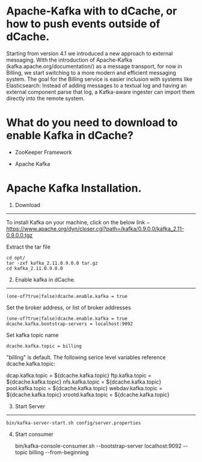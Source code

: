 
Apache-Kafka  with to dCache, or how to push events outside of dCache.
=======================




Starting from version 4.1 we introduced a new approach to external messaging. With the introduction of Apache-Kafka  (kafka.apache.org/documentation/) as a message transport, for now in Billing, we start switching to a more modern and efficient messaging system. The goal for the Billing service is easier inclusion with systems like Elasticsearch: Instead of adding messages to a textual log and having an external component parse that log, a Kafka-aware ingester can import them directly into the remote system.



What do you need to download to enable Kafka in dCache?
=======================


* ZooKeeper Framework

* Apache Kafka

Apache Kafka Installation.
=======================

1. Download
------------


To install Kafka on your machine, click on the below link −
https://www.apache.org/dyn/closer.cgi?path=/kafka/0.9.0.0/kafka_2.11-0.9.0.0.tgz


Extract the tar file

    cd opt/
    tar -zxf kafka_2.11.0.9.0.0 tar.gz
    cd kafka_2.11.0.9.0.0


2. Enable kafka in dCache.
------------


    (one-of?true|false)dcache.enable.kafka = true


Set the broker address, or list of broker addresses

    (one-of?true|false)dcache.enable.kafka = true
    dcache.kafka.bootstrap-servers = localhost:9092

Set kafka topic name

    dcache.kafka.topic = billing

"billing" is default. The following serice level variables
reference dcache.kafka.topic:

   dcap.kafka.topic = ${dcache.kafka.topic}
   ftp.kafka.topic = ${dcache.kafka.topic}
   nfs.kafka.topic = ${dcache.kafka.topic}
   pool.kafka.topic = ${dcache.kafka.topic}
   webdav.kafka.topic = ${dcache.kafka.topic}
   xrootd.kafka.topic = ${dcache.kafka.topic}







3. Start Server
------------



    bin/kafka-server-start.sh config/server.properties




4. Start consumer



    bin/kafka-console-consumer.sh --bootstrap-server localhost:9092 --topic billing --from-beginning





